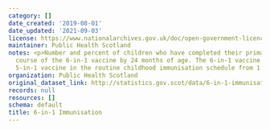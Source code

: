 ```yaml
---
category: []
date_created: '2019-08-01'
date_updated: '2021-09-03'
license: https://www.nationalarchives.gov.uk/doc/open-government-licence/version/3/
maintainer: Public Health Scotland
notes: <p>Number and percent of children who have completed their primary immunisation
  course of the 6-in-1 vaccine by 24 months of age. The 6-in-1 vaccine replaced the
  5-in-1 vaccine in the routine childhood immunisation schedule from 1 October 2017.</p>
organization: Public Health Scotland
original_dataset_link: http://statistics.gov.scot/data/6-in-1-immunisation
records: null
resources: []
schema: default
title: 6-in-1 Immunisation
---
```

